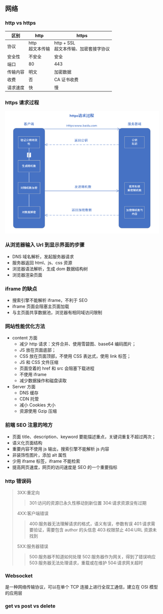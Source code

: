 <!--
 * @Author: your name
 * @Date: 2020-03-04 14:57:32
 * @LastEditTime: 2021-07-16 17:52:54
 * @LastEditors: Please set LastEditors
 * @Description: In User Settings Edit
 * @FilePath: \vue-note\网络\http.md
 -->

## 网络

### http vs https

| 区别     | http                | https                                     |
| -------- | ------------------- | ----------------------------------------- |
| 协议     | http<br/>超文本传输 | http + SSL<br/>超文本传输、加密套接字协议 |
| 安全性   | 不安全              | 安全                                      |
| 端口     | 80                  | 443                                       |
| 传输内容 | 明文                | 加密数据                                  |
| 收费     | 否                  | CA 证书收费                               |
| 请求速度 | 快                  | 慢                                        |

### https 请求过程

![https](./../img/https.png)

### 从浏览器输入 Url 到显示界面的步骤

- DNS 域名解析，发起服务器请求
- 服务器返回 html、js、css 资源
- 浏览器语法解析，生成 dom 数据结构树
- 浏览器渲染页面

### iframe 的缺点

- 搜索引擎不能解析 iframe，不利于 SEO
- iframe 页面会阻塞主页面加载
- 与主页面共享数据池，浏览器有相同域访问限制

### 网站性能优化方法

- content 方面
  - 减少 http 请求：文件合并、使用雪碧图、base64 编码图片；
  - JS 放在页面底部；
  - CSS 放在页面顶部，不使用 CSS 表达式，使用 link 标签；
  - JS 和 CSS 文件压缩
  - 页面空着的 href 和 src 会阻塞下载进程
  - 不使用 iframe
  - 减少数据操作和磁盘读取
- Server 方面
  - DNS 缓存
  - CDN 托管
  - 减小 Cookies 大小
  - 资源使用 Gzip 压缩

### 前端 SEO 注意的地方

- 页面 title、description、keyword 要能描述重点，关键词重复不超过两次；
- 语义化页面结构
- 重要内容不使用 js 输出，搜索引擎不能解析 js 内容
- 非装饰性图片，添加 alt 属性
- 少用 iframe 标签，iframe 不能检索
- 提高网页速度，网页的访问速度是 SEO 的一个重要指标

### http 错误码

> 3XX:重定向
>
> > 301:访问的资源已永久性移动到新位置
> > 304:请求资源没有过期
>
> 4XX:客户端错误
>
> > 400:服务器无法理解请求的格式，语义有误，参数有误
> > 401:请求需要验证，需要包含 author 的头信息
> > 403:权限禁止
> > 404:URL 资源未找到
>
> 5XX:服务器错误
>
> > 500:服务器不知道如何处理
> > 502:服务器作为网关，得到了错误响应
> > 503:服务器无法处理请求，重载或在维护
> > 504:请求网关超时

### Websocket

是一种网络传输协议，可以在单个 TCP 连接上进行全双工通信，建立在 OSI 模型的应用层

### get vs post vs delete

